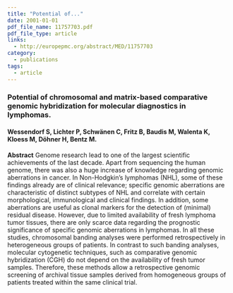 ```yaml
---
title: "Potential of..."
date: 2001-01-01
pdf_file_name: 11757703.pdf
pdf_file_type: article
links:
  - http://europepmc.org/abstract/MED/11757703
category:
  - publications
tags:
  - article
---
```


### Potential of chromosomal and matrix-based comparative genomic hybridization for molecular diagnostics in lymphomas.
#### Wessendorf S, Lichter P, Schwänen C, Fritz B, Baudis M, Walenta K, Kloess M, Döhner H, Bentz M.

**Abstract** 
Genome research lead to one of the largest scientific achievements of the last decade. Apart from sequencing the human genome, there was also a huge increase of knowledge regarding genomic aberrations in cancer. In Non-Hodgkin’s lymphomas (NHL), some of these findings already are of clinical relevance; specific genomic aberrations are characteristic of distinct subtypes of NHL and correlate with certain morphological, immunological and clinical findings. In addition, some aberrations are useful as clonal markers for the detection of (minimal) residual disease. However, due to limited availability of fresh lymphoma tumor tissues, there are only scarce data regarding the prognostic significance of specific genomic aberrations in lymphomas. In all these studies, chromosomal banding analyses were performed retrospectively in heterogeneous groups of patients. In contrast to such banding analyses, molecular cytogenetic techniques, such as comparative genomic hybridization (CGH) do not depend on the availability of fresh tumor samples. Therefore, these methods allow a retrospective genomic screening of archival tissue samples derived from homogeneous groups of patients treated within the same clinical trial.
